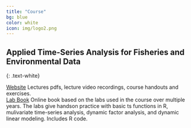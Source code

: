```yaml
---
title: "Course"
bg: blue
color: white
icon: img/logo2.png
---
```


## Applied Time-Series Analysis for Fisheries and Environmental Data
{: .text-white}

<div id="coursescontainer">
<div id="coursesbox">
<a class="boxlinks"  href="https://nwfsc-timeseries.github.io/atsa/">Website</a>
Lectures pdfs, lecture video recordings, course handouts and exercises.
</div>
<div id="coursesbox">
<a class="boxlinks" href="https://nwfsc-timeseries.github.io/atsa-labs/">Lab Book</a>
Online book based on the labs used in the course over multiple years.  The labs give handson practice with basic ts functions in R, mulivariate time-series analysis, dynamic factor analysis, and dynamic linear modeling.  Includes R code.
</div>
</div>

